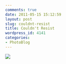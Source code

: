 ```yaml
---
comments: true
date: 2011-05-15 15:12:59
layout: post
slug: couldnt-resist
title: Couldn't Resist
wordpress_id: 4141
categories:
- PhotoBlog
---
```


![](http://ryanfitzer.com/main/wp-content/uploads/2011/05/2011-05-15-at-14-10-08.jpg)
